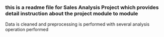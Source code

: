 ### this is a readme file for Sales Analysis Project which provides detail instruction about the project module to module

Data is cleaned and preprocessing is performed with several analysis operation performed 
